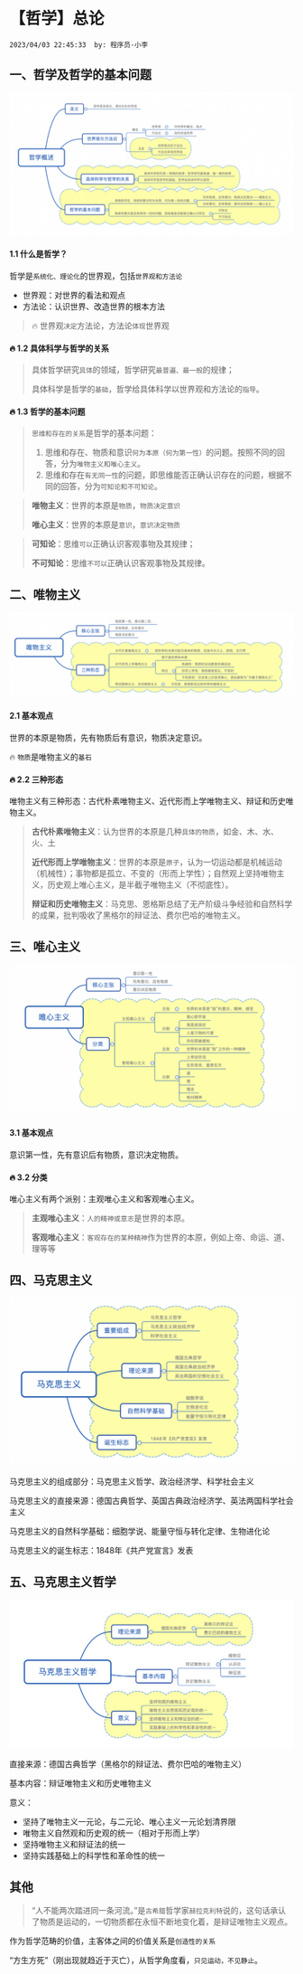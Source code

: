 # 【哲学】总论

`2023/04/03 22:45:33  by: 程序员·小李`

## 一、哲学及哲学的基本问题

![image](【哲学】总论/bdd0f343-e75f-4d21-b3eb-3e25068a5804.png)

#### 1.1 什么是哲学？

哲学是`系统化、理论化`的世界观，包括`世界观和方法论`
* 世界观：对世界的看法和观点
* 方法论：认识世界、改造世界的根本方法 

> 🔥 世界观`决定`方法论，方法论`体现`世界观


#### 🔥 1.2 具体科学与哲学的关系

> 具体哲学研究`具体`的领域，哲学研究`最普遍、最一般`的规律；
> 
> 具体科学是哲学的`基础`，哲学给具体科学以世界观和方法论的`指导`。


####  🔥 1.3 哲学的基本问题

> `思维和存在的关系`是哲学的基本问题：
>
> 1. 思维和存在、物质和意识`何为本原（何为第一性）`的问题。按照不同的回答，分为`唯物主义和唯心主义`。
> 2. 思维和存在`有无同一性`的问题，即思维能否正确认识存在的问题，根据不同的回答，分为`可知论和不可知论`。

> **唯物主义**：世界的本原是`物质`，`物质决定意识`
>
> **唯心主义**：世界的本原是`意识`，`意识决定物质`

> **可知论**：思维`可以`正确认识客观事物及其规律；
>
> **不可知论**：思维`不可以`正确认识客观事物及其规律。


## 二、唯物主义

![image](【哲学】总论/305561e6-ec9b-4509-8a33-de46e54de58d.png)

#### 2.1 基本观点

世界的本原是物质，先有物质后有意识，物质决定意识。

 🔥 `物质`是唯物主义的`基石`


#### 🔥 2.2 三种形态

唯物主义有三种形态：古代朴素唯物主义、近代形而上学唯物主义、辩证和历史唯物主义。

> **古代朴素唯物主义**：认为世界的本原是几种`具体的物质`，如金、木、水、火、土
>
> **近代形而上学唯物主义**：世界的本原是`原子`，认为一切运动都是机械运动（机械性）；事物都是孤立、不变的（形而上学性）；自然观上坚持唯物主义，历史观上唯心主义，是半截子唯物主义（不彻底性）。
>
> **辩证和历史唯物主义**：马克思、恩格斯总结了无产阶级斗争经验和自然科学的成果，批判吸收了黑格尔的辩证法、费尔巴哈的唯物主义。



## 三、唯心主义

![image](【哲学】总论/233e4429-a404-4a93-9694-54da00d5959d.png)

#### 3.1 基本观点

意识第一性，先有意识后有物质，意识决定物质。


#### 🔥 3.2 分类

唯心主义有两个派别：主观唯心主义和客观唯心主义。

> **主观唯心主义**：`人的精神或意志`是世界的本原。
>
> **客观唯心主义**：`客观存在的某种精神`作为世界的本原，例如上帝、命运、道、理等等


## 四、马克思主义

![image](【哲学】总论/3db80e14-5997-483e-8493-f634d8bcbf64.png)

马克思主义的组成部分：马克思主义哲学、政治经济学、科学社会主义

马克思主义的直接来源：德国古典哲学、英国古典政治经济学、英法两国科学社会主义

马克思主义的自然科学基础：细胞学说、能量守恒与转化定律、生物进化论

马克思主义的诞生标志：1848年《共产党宣言》发表


## 五、马克思主义哲学

![image](【哲学】总论/5aa77a59-5e32-4eec-b8eb-fccbe3b2a448.png)

直接来源：德国古典哲学（黑格尔的辩证法、费尔巴哈的唯物主义）

基本内容：辩证唯物主义和历史唯物主义

意义：
* 坚持了唯物主义一元论，与二元论、唯心主义一元论划清界限
* 唯物主义自然观和历史观的统一（相对于形而上学）
* 坚持唯物主义和辩证法的统一
* 坚持实践基础上的科学性和革命性的统一


## 其他

> “人不能两次踏进同一条河流。”是`古希腊`哲学家`赫拉克利特`说的，这句话承认了物质是运动的，一切物质都在永恒不断地变化着，是辩证唯物主义观点。

作为哲学范畴的价值，主客体之间的价值关系是`创造性的关系`

“方生方死”（刚出现就趋近于灭亡），从哲学角度看，`只见运动，不见静止`。